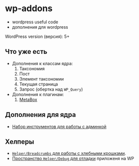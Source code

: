 # wp-addons

* wordpress useful code
* дополнения для wordpress


WordPress version (версия): 5+


## Что уже есть

* Дополнения к классам ядра:
  1. Таксономия
  2. Пост
  3. Элемент таксономии
  4. Текущая страница
  5. Запрос (обертка над `WP_Query`)
* Дополнения к плагинам:
   1. [MetaBox](src/Plugins/MetaBox/README.md)


## Дополнения для ядра

* [Набор инструментов для работы с админкой](src/Core/Admin/README.md)


## Хелперы 

* [`Helper/Breadcrumbs` для работы с хлебными крошками](src/Helper/Breadcrumbs/README.md).
* [Пространство `Helper/Debug` для отладки](src/Helper/Debug/README.md) приложеня на WP 